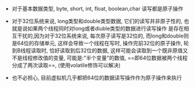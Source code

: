 - 对于基本数据类型, byte, short, int, float, boolean,char 读写都是原子操作

- 对于32位系统来说, long类型和double类型数据, 它们的读写并非原子性的, 也就是说如果两个线程同时对long或者diuble类型的数据进行读写操作 是存在相互干扰的,因为对于32位系统来说, 每次原子读写是32位的, 而long和double则是64位的存储单元, 这样会导致一个线程在写时, 操作完前32位的原子操作, 轮到B线程读取时, 恰好读取到后32位的数据, 这样可能会读取到一个既非原值又不是线程修改值的变量, 可能是:"半个变量"的数值,  ==即64位数据被两个线程分成了两次读取==,  (使用volatile修饰可以解决)
- 也不必担心, 目前虚拟机几乎都把64位的数据读写操作作为原子操作来执行



